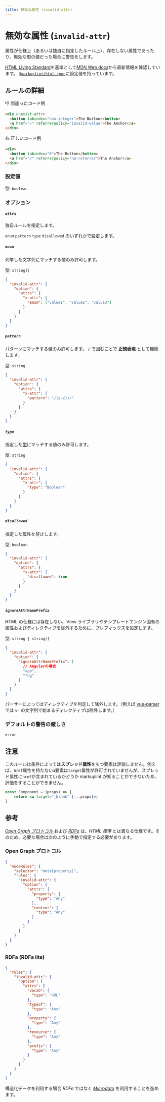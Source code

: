 ```yaml
---
title: 無効な属性 (invalid-attr)
---
```


# 無効な属性 (`invalid-attr`)

属性が仕様上（あるいは独自に指定したルール上）、存在しない属性であったり、無効な型の値だった場合に警告をします。

[HTML Living Standard](https://momdo.github.io/html/)を基準として[MDN Web docs](https://developer.mozilla.org/ja/docs/Web/HTML)から最新情報を確認しています。 [`@markuplint/html-spec`](https://github.com/markuplint/markuplint/tree/main/packages/%40markuplint/html-spec/src/attributes)に設定値を持っています。

## ルールの詳細

👎 間違ったコード例

```html
<div unexist-attr>
  <button tabindex="non-integer">The Button</button>
  <a href="/" referrerpolicy="invalid-value">The Anchor</a>
</div>
```

👍 正しいコード例

```html
<div>
  <button tabindex="0">The Button</button>
  <a href="/" referrerpolicy="no-referrer">The Anchor</a>
</div>
```

### 設定値

型: `boolean`

### オプション

#### `attrs`

独自ルールを指定します。

`enum` `pattern` `type` `disallowed` のいずれかで設定します。

##### `enum`

列挙した文字列にマッチする値のみ許可します。

型: `string[]`

```json
{
  "invalid-attr": {
    "option": {
      "attrs": {
        "x-attr": {
          "enum": ["value1", "value2", "value3"]
        }
      }
    }
  }
}
```

##### `pattern`

パターンにマッチする値のみ許可します。 `/` で囲むことで **正規表現** として機能します。

型: `string`

```json
{
  "invalid-attr": {
    "option": {
      "attrs": {
        "x-attr": {
          "pattern": "/[a-z]+/"
        }
      }
    }
  }
}
```

##### `type`

指定した[型](https://markuplint.dev/types)にマッチする値のみ許可します。

型: `string`

```json
{
  "invalid-attr": {
    "option": {
      "attrs": {
        "x-attr": {
          "type": "Boolean"
        }
      }
    }
  }
}
```

##### `disallowed`

指定した属性を禁止します。

型: `boolean`

```json
{
  "invalid-attr": {
    "option": {
      "attrs": {
        "x-attr": {
          "disallowed": true
        }
      }
    }
  }
}
```

#### `ignoreAttrNamePrefix`

HTML の仕様には存在しない、View ライブラリやテンプレートエンジン固有の属性およびディレクティブを除外するために、プレフィックスを設定します。

型: `string | string[]`

```json
{
  "invalid-attr": {
    "option": {
      "ignoreAttrNamePrefix": [
        // Angularの場合
        "app",
        "*ng"
      ]
    }
  }
}
```

パーサーによってはディレクティブを判定して除外します。（例えば [vue-parser](https://github.com/markuplint/markuplint/tree/main/packages/@markuplint/vue-parser) では `v-` の文字列で始まるディレクティブは除外します。）

### デフォルトの警告の厳しさ

`error`

## 注意

このルールは条件によっては**スプレッド属性**をもつ要素は評価しません。例えば、`href`属性を持たない`a`要素は`target`属性が許可されていませんが、スプレッド属性に`href`が含まれているかどうか markuplint が知ることができないため、評価をすることができません。

```jsx
const Component = (props) => {
	return <a target="_blank" {...props}>;
}
```

## 参考

_[Open Graph プロトコル](https://ogp.me/)_ および _[RDFa](https://rdfa.info/)_ は、_HTML 標準_ とは異なる仕様です。そのため、必要な場合は次のように手動で指定する必要があります。

### Open Graph プロトコル

```json
{
  "nodeRules": {
    "selector": "meta[property]",
    "rules": {
      "invalid-attr": {
        "option": {
          "attrs": {
            "property": {
              "type": "Any"
            },
            "content": {
              "type": "Any"
            }
          }
        }
      }
    }
  }
}
```

### RDFa (RDFa lite)

```json
{
  "rules": {
    "invalid-attr": {
      "option": {
        "attrs": {
          "vocab": {
            "type": "URL"
          },
          "typeof": {
            "type": "Any"
          },
          "property": {
            "type": "Any"
          },
          "resource": {
            "type": "Any"
          },
          "prefix": {
            "type": "Any"
          }
        }
      }
    }
  }
}
```

構造化データを利用する場合 _RDFa_ ではなく _[Microdata](https://developer.mozilla.org/en-US/docs/Web/HTML/Microdata)_ を利用することを進めます。
